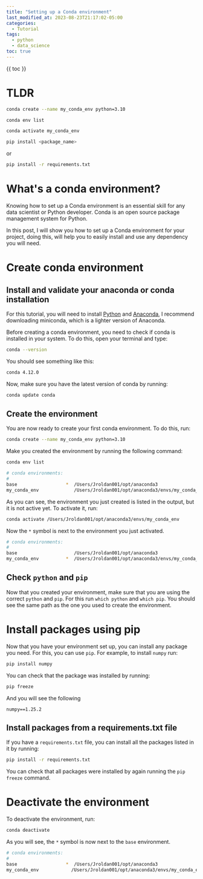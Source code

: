```yaml
---
title: "Setting up a Conda environment"
last_modified_at: 2023-08-23T21:17:02-05:00
categories:
  - Tutorial
tags:
  - python 
  - data_science 
toc: true
---
```



{{ toc }}

# TLDR

```bash
conda create --name my_conda_env python=3.10
```

```bash
conda env list
```

```bash
conda activate my_conda_env
```

```bash
pip install <package_name>
```
or 

```bash
pip install -r requirements.txt 
```

# What's a conda environment?
Knowing how to set up a Conda environment is an essential skill for any data scientist or Python developer.  Conda is
an open source package management system  for Python.  

In this post, I will show you how to set up a Conda environment for your project, doing this, will help you to easily install and use 
any dependency you will need. 


# Create conda environment
## Install and validate your anaconda or conda installation 
For this tutorial, you will need to install [Python](https://www.python.org/downloads/) and [Anaconda](https://www.anaconda.com/download/), I recommend downloading miniconda, which is a lighter version of Anaconda.

Before creating a conda environment, you need to check if conda is installed in your system. To do this, open your terminal and type:

```bash
conda --version
```

You should see something like this:

```bash
conda 4.12.0  
````

Now, make sure you have the latest version of conda by running:

```bash
conda update conda
```

## Create the environment
You are now ready to create your first conda environment. To do this, run:

```bash
conda create --name my_conda_env python=3.10
```
Make you created the environment by running the following command:

```bash
conda env list
```
```bash
# conda environments:
#
base                  *  /Users/Jroldan001/opt/anaconda3
my_conda_env             /Users/Jroldan001/opt/anaconda3/envs/my_conda_env
```

As you can see, the environment you just created is listed in the output, but it is not active yet. To activate it, run:

```bash
conda activate /Users/Jroldan001/opt/anaconda3/envs/my_conda_env
```
Now the `*` symbol is next to the environment you just activated.

```bash
# conda environments:
#
base                     /Users/Jroldan001/opt/anaconda3
my_conda_env          *  /Users/Jroldan001/opt/anaconda3/envs/my_conda_env
```

## Check `python` and `pip`
Now that you created your environment, make sure that you are using the correct `python` and `pip`. For this run 
`which python` and `which pip`. You should see the same path as the one you used to create the environment.

# Install packages using pip
Now that you have your environment set up, you can install any package you need. For this, you can use `pip`. For example, to install `numpy` run:

```bash 
pip install numpy
``` 
You can check that the package was installed by running:

```bash 
pip freeze
```

And you will see the following
```
numpy==1.25.2
```

## Install packages from a requirements.txt file
If you have a `requirements.txt` file, you can install all the packages listed in it by running:

```bash
pip install -r requirements.txt 
```
You can check that all packages were installed by again running the `pip freeze` command.

# Deactivate the environment
To deactivate the environment, run:

```bash 
conda deactivate
```

As you will see, the `*` symbol is now next to the `base` environment.

```bash
# conda environments:
#
base                  *  /Users/Jroldan001/opt/anaconda3
my_conda_env            /Users/Jroldan001/opt/anaconda3/envs/my_conda_env
```